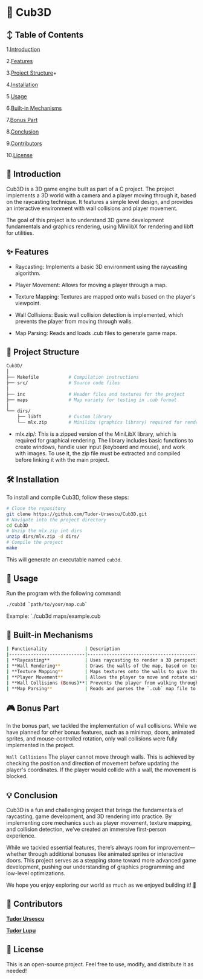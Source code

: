 # 🧊 Cub3D

## ↕️ Table of Contents
1.[Introduction](#-introduction)

2.[Features](#-features)

3.[Project Structure](#-project-structure)+

4.[Installation](#-installation)

5.[Usage](#-usage)

6.[Built-in Mechanisms](#-built-in-mechanisms)

7.[Bonus Part](#-bonus-part)

8.[Conclusion](#-conclusion)

9.[Contributors](#-contributors)

10.[License](#-license)

## 📖 Introduction
Cub3D is a 3D game engine built as part of a C project. The project implements a 3D world with a camera and a player moving through it, based on the raycasting technique. It features a simple level design, and provides an interactive environment with wall collisions and player movement.

The goal of this project is to understand 3D game development fundamentals and graphics rendering, using MinilibX for rendering and libft for utilities.

## ✨ Features
- Raycasting: Implements a basic 3D environment using the raycasting algorithm.

- Player Movement: Allows for moving a player through a map.

- Texture Mapping: Textures are mapped onto walls based on the player's viewpoint.

- Wall Collisions: Basic wall collision detection is implemented, which prevents the player from moving through walls.

- Map Parsing: Reads and loads .cub files to generate game maps.

## 📂 Project Structure
```sh
Cub3D/
│
├── Makefile           # Compilation instructions
├── src/               # Source code files
│
├── inc                # Header files and textures for the project
├── maps               # Map variety for testing in .cub format
│
└── dirs/
    ├── libft          # Custom library
    └── mlx.zip        # Minilibx (graphics library) required for rendering the game
```
- mlx.zip/:
This is a zipped version of the MiniLibX library, which is required for graphical rendering. The library includes basic functions to create windows, handle user input (keyboard and mouse), and work with images. To use it, the zip file must be extracted and compiled before linking it with the main project.

## 🛠️ Installation
To install and compile Cub3D, follow these steps:
```sh
# Clone the repository
git clone https://github.com/Tudor-Ursescu/Cub3D.git
# Navigate into the project directory
cd Cub3D
# Unzip the mlx.zip int dirs
unzip dirs/mlx.zip -d dirs/
# Compile the project
make
```
This will generate an executable named `cub3d`.

## 🚀 Usage
Run the program with the following command:
```sh
./cub3d `path/to/your/map.cub`
```
Example: `./cub3d maps/example.cub

## 🔧 Built-in Mechanisms
```sh
| Functionality              | Description                                                                   |
|----------------------------|-------------------------------------------------------------------------------|
| **Raycasting**             | Uses raycasting to render a 3D perspective of the game environment.           |
| **Wall Rendering**         | Draws the walls of the map, based on textures and raycasting results.         |
| **Texture Mapping**        | Maps textures onto the walls to give the environment a realistic appearance.   |
| **Player Movement**        | Allows the player to move and rotate within the environment using keyboard inputs. |
| **Wall Collisions (Bonus)**| Prevents the player from walking through walls by checking for intersections with walls. |
| **Map Parsing**            | Reads and parses the `.cub` map file to create the game environment.          |
```
## 🎮 Bonus Part
In the bonus part, we tackled the implementation of wall collisions. While we have planned for other bonus features, such as a minimap, doors, animated sprites, and mouse-controlled rotation, only wall collisions were fully implemented in the project.

`Wall Collisions`
The player cannot move through walls. This is achieved by checking the position and direction of movement before updating the player's coordinates. If the player would collide with a wall, the movement is blocked.

## 💡 Conclusion

Cub3D is a fun and challenging project that brings the fundamentals of raycasting, game development, and 3D rendering into practice. By implementing core mechanics such as player movement, texture mapping, and collision detection, we’ve created an immersive first-person experience.  

While we tackled essential features, there’s always room for improvement—whether through additional bonuses like animated sprites or interactive doors. This project serves as a stepping stone toward more advanced game development, pushing our understanding of graphics programming and low-level optimizations.  

We hope you enjoy exploring our world as much as we enjoyed building it! 🚀  


## 👥 Contributors
[**Tudor Ursescu**](https://github.com/Tudor-Ursescu)

[**Tudor Lupu**](https://github.com/DRACULATudor)
## 📜 License
This is an open-source project. Feel free to use, modify, and distribute it as needed!
